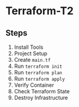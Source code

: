 # Terraform-T2

## Steps
1. Install Tools
2. Project Setup
3. Create `main.tf`
4. Run `terraform init`
5. Run `terraform plan`
6. Run `terraform apply`
7. Verify Container
8. Check Terraform State
9. Destroy Infrastructure
